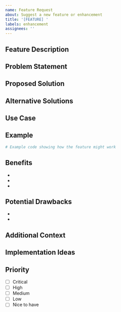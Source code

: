 ```yaml
---
name: Feature Request
about: Suggest a new feature or enhancement
title: '[FEATURE] '
labels: enhancement
assignees: ''
---
```


## Feature Description
<!-- A clear and concise description of the feature you'd like -->

## Problem Statement
<!-- Describe the problem this feature would solve -->

## Proposed Solution
<!-- Describe how you envision this feature working -->

## Alternative Solutions
<!-- Describe any alternative solutions or features you've considered -->

## Use Case
<!-- Describe a specific use case where this feature would be helpful -->

## Example
<!-- If applicable, provide an example of how this feature would be used -->

```python
# Example code showing how the feature might work
```

## Benefits
<!-- List the benefits of implementing this feature -->

- 
- 
- 

## Potential Drawbacks
<!-- List any potential drawbacks or concerns -->

- 
- 

## Additional Context
<!-- Add any other context, screenshots, or examples about the feature request -->

## Implementation Ideas
<!-- Optional: Share any ideas on how this could be implemented -->

## Priority
<!-- How important is this feature to you? -->

- [ ] Critical
- [ ] High
- [ ] Medium
- [ ] Low
- [ ] Nice to have
